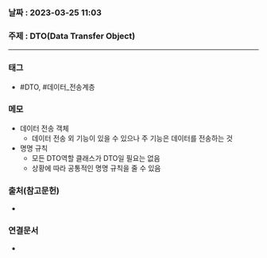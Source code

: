 ### 날짜 : 2023-03-25 11:03
### 주제 : DTO(Data Transfer Object)
---
### 태그
* #DTO, #데이터_전송계층

### 메모
* 데이터 전송 객체
	* 데이터 전송 외 기능이 있을 수 있으나 주 기능은 데이터를 전송하는 것
* 명명 규칙
	* 모든 DTO역할 클래스가 DTO일 필요는 없음 
	* 상황에 따라 공통적인 명명 규칙을 줄 수 있음

### 출처(참고문헌)
-  

### 연결문서
- 